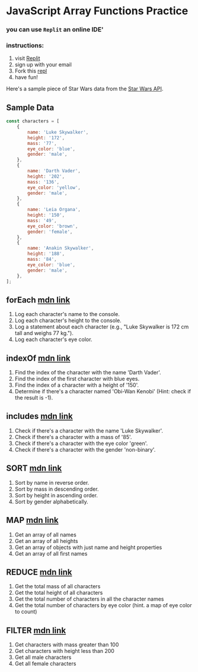 # JavaScript Array Functions Practice

### you can use `Replit` an online IDE' 
### instructions: 
1. visit [Replit](https://replit.com/login?source=home&goto=%2F%7E&code=4131df8735dfb18d74bec4e3ec48d7e22d21b8d334b6f6056fb230b05f0de52a)
2. sign up with your email
3. Fork this [repl](https://replit.com/@adamMarey/Array-methods-practice-1?v=1)
4. have fun! 

Here's a sample piece of Star Wars data from the [Star Wars API](https://swapi.dev/).

## Sample Data
```javascript
const characters = [
    {
        name: 'Luke Skywalker',
        height: '172',
        mass: '77',
        eye_color: 'blue',
        gender: 'male',
    },
    {
        name: 'Darth Vader',
        height: '202',
        mass: '136',
        eye_color: 'yellow',
        gender: 'male',
    },
    {
        name: 'Leia Organa',
        height: '150',
        mass: '49',
        eye_color: 'brown',
        gender: 'female',
    },
    {
        name: 'Anakin Skywalker',
        height: '188',
        mass: '84',
        eye_color: 'blue',
        gender: 'male',
    },
];
```

## forEach  [mdn link](https://developer.mozilla.org/en-US/docs/Web/JavaScript/Reference/Global_Objects/Array/forEach)

1. Log each character's name to the console.
2. Log each character's height to the console.
3. Log a statement about each character (e.g., "Luke Skywalker is 172 cm tall and weighs 77 kg.").
4. Log each character's eye color.

## indexOf [mdn link](https://developer.mozilla.org/en-US/docs/Web/JavaScript/Reference/Global_Objects/Array/indexOf)

1. Find the index of the character with the name 'Darth Vader'.
2. Find the index of the first character with blue eyes.
3. Find the index of a character with a height of '150'.
4. Determine if there's a character named 'Obi-Wan Kenobi' (Hint: check if the result is -1).

## includes   [mdn link](https://developer.mozilla.org/en-US/docs/Web/JavaScript/Reference/Global_Objects/Array/includes)

1. Check if there's a character with the name 'Luke Skywalker'.
2. Check if there's a character with a mass of '85'.
3. Check if there's a character with the eye color 'green'.
4. Check if there's a character with the gender 'non-binary'.

## SORT   [mdn link](https://developer.mozilla.org/en-US/docs/Web/JavaScript/Reference/Global_Objects/Array/sort)

1. Sort by name in reverse order.
2. Sort by mass in descending order.
3. Sort by height in ascending order.
4. Sort by gender alphabetically.

## MAP  [mdn link](https://developer.mozilla.org/en-US/docs/Web/JavaScript/Reference/Global_Objects/Array/map)

1. Get an array of all names
2. Get an array of all heights
3. Get an array of objects with just name and height properties
4. Get an array of all first names

## REDUCE  [mdn link](https://developer.mozilla.org/en-US/docs/Web/JavaScript/Reference/Global_Objects/Array/reduce)

1. Get the total mass of all characters
2. Get the total height of all characters
3. Get the total number of characters in all the character names
4. Get the total number of characters by eye color (hint. a map of eye color to count)

## FILTER   [mdn link](https://developer.mozilla.org/en-US/docs/Web/JavaScript/Reference/Global_Objects/Array/filter)

1. Get characters with mass greater than 100
2. Get characters with height less than 200
3. Get all male characters
4. Get all female characters



